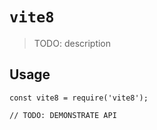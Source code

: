 # `vite8`

> TODO: description

## Usage

```
const vite8 = require('vite8');

// TODO: DEMONSTRATE API
```
